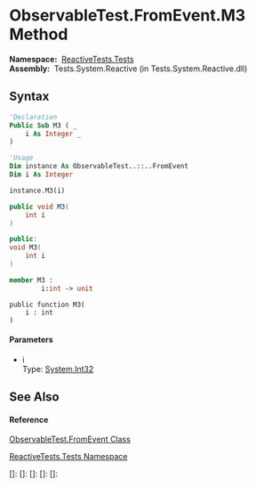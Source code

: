 # ObservableTest.FromEvent.M3 Method

**Namespace:**  [ReactiveTests.Tests](ReactiveTests.Tests\ReactiveTests.Tests.md)  
**Assembly:**  Tests.System.Reactive (in Tests.System.Reactive.dll)

## Syntax

```vb
'Declaration
Public Sub M3 ( _
    i As Integer _
)
```

```vb
'Usage
Dim instance As ObservableTest..::..FromEvent
Dim i As Integer

instance.M3(i)
```

```csharp
public void M3(
    int i
)
```

```c++
public:
void M3(
    int i
)
```

```fsharp
member M3 : 
        i:int -> unit 
```

```jscript
public function M3(
    i : int
)
```

#### Parameters

- i  
  Type: [System.Int32](https://msdn.microsoft.com/en-us/library/td2s409d)

## See Also

#### Reference

[ObservableTest.FromEvent Class](ObservableTest.FromEvent\ObservableTest.FromEvent.md)

[ReactiveTests.Tests Namespace](ReactiveTests.Tests\ReactiveTests.Tests.md)

[]: 
[]: 
[]: 
[]: 
[]: 
